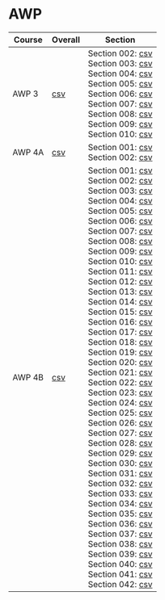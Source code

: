 # AWP

| Course | Overall | Section |
| ------ | ------- | ------- |
| AWP 3 | [csv](https://github.com/UCSD-Historical-Enrollment-Data/2024Spring/blob/main/overall/AWP%203.csv) | Section 002: [csv](https://github.com/UCSD-Historical-Enrollment-Data/2024Spring/blob/main/section/AWP%203_002.csv)<br>Section 003: [csv](https://github.com/UCSD-Historical-Enrollment-Data/2024Spring/blob/main/section/AWP%203_003.csv)<br>Section 004: [csv](https://github.com/UCSD-Historical-Enrollment-Data/2024Spring/blob/main/section/AWP%203_004.csv)<br>Section 005: [csv](https://github.com/UCSD-Historical-Enrollment-Data/2024Spring/blob/main/section/AWP%203_005.csv)<br>Section 006: [csv](https://github.com/UCSD-Historical-Enrollment-Data/2024Spring/blob/main/section/AWP%203_006.csv)<br>Section 007: [csv](https://github.com/UCSD-Historical-Enrollment-Data/2024Spring/blob/main/section/AWP%203_007.csv)<br>Section 008: [csv](https://github.com/UCSD-Historical-Enrollment-Data/2024Spring/blob/main/section/AWP%203_008.csv)<br>Section 009: [csv](https://github.com/UCSD-Historical-Enrollment-Data/2024Spring/blob/main/section/AWP%203_009.csv)<br>Section 010: [csv](https://github.com/UCSD-Historical-Enrollment-Data/2024Spring/blob/main/section/AWP%203_010.csv) |
| AWP 4A | [csv](https://github.com/UCSD-Historical-Enrollment-Data/2024Spring/blob/main/overall/AWP%204A.csv) | Section 001: [csv](https://github.com/UCSD-Historical-Enrollment-Data/2024Spring/blob/main/section/AWP%204A_001.csv)<br>Section 002: [csv](https://github.com/UCSD-Historical-Enrollment-Data/2024Spring/blob/main/section/AWP%204A_002.csv) |
| AWP 4B | [csv](https://github.com/UCSD-Historical-Enrollment-Data/2024Spring/blob/main/overall/AWP%204B.csv) | Section 001: [csv](https://github.com/UCSD-Historical-Enrollment-Data/2024Spring/blob/main/section/AWP%204B_001.csv)<br>Section 002: [csv](https://github.com/UCSD-Historical-Enrollment-Data/2024Spring/blob/main/section/AWP%204B_002.csv)<br>Section 003: [csv](https://github.com/UCSD-Historical-Enrollment-Data/2024Spring/blob/main/section/AWP%204B_003.csv)<br>Section 004: [csv](https://github.com/UCSD-Historical-Enrollment-Data/2024Spring/blob/main/section/AWP%204B_004.csv)<br>Section 005: [csv](https://github.com/UCSD-Historical-Enrollment-Data/2024Spring/blob/main/section/AWP%204B_005.csv)<br>Section 006: [csv](https://github.com/UCSD-Historical-Enrollment-Data/2024Spring/blob/main/section/AWP%204B_006.csv)<br>Section 007: [csv](https://github.com/UCSD-Historical-Enrollment-Data/2024Spring/blob/main/section/AWP%204B_007.csv)<br>Section 008: [csv](https://github.com/UCSD-Historical-Enrollment-Data/2024Spring/blob/main/section/AWP%204B_008.csv)<br>Section 009: [csv](https://github.com/UCSD-Historical-Enrollment-Data/2024Spring/blob/main/section/AWP%204B_009.csv)<br>Section 010: [csv](https://github.com/UCSD-Historical-Enrollment-Data/2024Spring/blob/main/section/AWP%204B_010.csv)<br>Section 011: [csv](https://github.com/UCSD-Historical-Enrollment-Data/2024Spring/blob/main/section/AWP%204B_011.csv)<br>Section 012: [csv](https://github.com/UCSD-Historical-Enrollment-Data/2024Spring/blob/main/section/AWP%204B_012.csv)<br>Section 013: [csv](https://github.com/UCSD-Historical-Enrollment-Data/2024Spring/blob/main/section/AWP%204B_013.csv)<br>Section 014: [csv](https://github.com/UCSD-Historical-Enrollment-Data/2024Spring/blob/main/section/AWP%204B_014.csv)<br>Section 015: [csv](https://github.com/UCSD-Historical-Enrollment-Data/2024Spring/blob/main/section/AWP%204B_015.csv)<br>Section 016: [csv](https://github.com/UCSD-Historical-Enrollment-Data/2024Spring/blob/main/section/AWP%204B_016.csv)<br>Section 017: [csv](https://github.com/UCSD-Historical-Enrollment-Data/2024Spring/blob/main/section/AWP%204B_017.csv)<br>Section 018: [csv](https://github.com/UCSD-Historical-Enrollment-Data/2024Spring/blob/main/section/AWP%204B_018.csv)<br>Section 019: [csv](https://github.com/UCSD-Historical-Enrollment-Data/2024Spring/blob/main/section/AWP%204B_019.csv)<br>Section 020: [csv](https://github.com/UCSD-Historical-Enrollment-Data/2024Spring/blob/main/section/AWP%204B_020.csv)<br>Section 021: [csv](https://github.com/UCSD-Historical-Enrollment-Data/2024Spring/blob/main/section/AWP%204B_021.csv)<br>Section 022: [csv](https://github.com/UCSD-Historical-Enrollment-Data/2024Spring/blob/main/section/AWP%204B_022.csv)<br>Section 023: [csv](https://github.com/UCSD-Historical-Enrollment-Data/2024Spring/blob/main/section/AWP%204B_023.csv)<br>Section 024: [csv](https://github.com/UCSD-Historical-Enrollment-Data/2024Spring/blob/main/section/AWP%204B_024.csv)<br>Section 025: [csv](https://github.com/UCSD-Historical-Enrollment-Data/2024Spring/blob/main/section/AWP%204B_025.csv)<br>Section 026: [csv](https://github.com/UCSD-Historical-Enrollment-Data/2024Spring/blob/main/section/AWP%204B_026.csv)<br>Section 027: [csv](https://github.com/UCSD-Historical-Enrollment-Data/2024Spring/blob/main/section/AWP%204B_027.csv)<br>Section 028: [csv](https://github.com/UCSD-Historical-Enrollment-Data/2024Spring/blob/main/section/AWP%204B_028.csv)<br>Section 029: [csv](https://github.com/UCSD-Historical-Enrollment-Data/2024Spring/blob/main/section/AWP%204B_029.csv)<br>Section 030: [csv](https://github.com/UCSD-Historical-Enrollment-Data/2024Spring/blob/main/section/AWP%204B_030.csv)<br>Section 031: [csv](https://github.com/UCSD-Historical-Enrollment-Data/2024Spring/blob/main/section/AWP%204B_031.csv)<br>Section 032: [csv](https://github.com/UCSD-Historical-Enrollment-Data/2024Spring/blob/main/section/AWP%204B_032.csv)<br>Section 033: [csv](https://github.com/UCSD-Historical-Enrollment-Data/2024Spring/blob/main/section/AWP%204B_033.csv)<br>Section 034: [csv](https://github.com/UCSD-Historical-Enrollment-Data/2024Spring/blob/main/section/AWP%204B_034.csv)<br>Section 035: [csv](https://github.com/UCSD-Historical-Enrollment-Data/2024Spring/blob/main/section/AWP%204B_035.csv)<br>Section 036: [csv](https://github.com/UCSD-Historical-Enrollment-Data/2024Spring/blob/main/section/AWP%204B_036.csv)<br>Section 037: [csv](https://github.com/UCSD-Historical-Enrollment-Data/2024Spring/blob/main/section/AWP%204B_037.csv)<br>Section 038: [csv](https://github.com/UCSD-Historical-Enrollment-Data/2024Spring/blob/main/section/AWP%204B_038.csv)<br>Section 039: [csv](https://github.com/UCSD-Historical-Enrollment-Data/2024Spring/blob/main/section/AWP%204B_039.csv)<br>Section 040: [csv](https://github.com/UCSD-Historical-Enrollment-Data/2024Spring/blob/main/section/AWP%204B_040.csv)<br>Section 041: [csv](https://github.com/UCSD-Historical-Enrollment-Data/2024Spring/blob/main/section/AWP%204B_041.csv)<br>Section 042: [csv](https://github.com/UCSD-Historical-Enrollment-Data/2024Spring/blob/main/section/AWP%204B_042.csv) |
